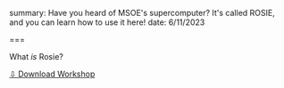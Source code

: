 summary: Have you heard of MSOE's supercomputer? It's called ROSIE, and you can learn how to use it here!
date: 6/11/2023

===

What *is* Rosie?

<a href="" download>⇩ Download Workshop</a>
